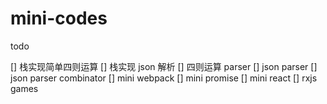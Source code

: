# mini-codes

todo

[] 栈实现简单四则运算
[] 栈实现 json 解析
[] 四则运算 parser
[] json parser
[] json parser combinator
[] mini webpack
[] mini promise
[] mini react
[] rxjs games
